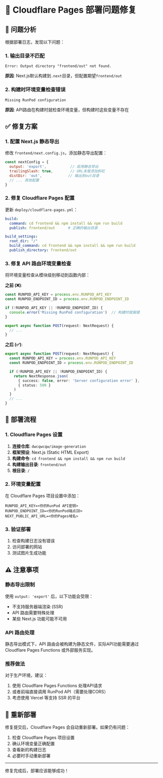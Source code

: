 # 🔧 Cloudflare Pages 部署问题修复

## 🚨 问题分析

根据部署日志，发现以下问题：

### 1. 输出目录不匹配
```
Error: Output directory "frontend/out" not found.
```

**原因**: Next.js默认构建到`.next`目录，但配置期望`frontend/out`

### 2. 构建时环境变量检查错误
```
Missing RunPod configuration
```

**原因**: API路由在构建时就检查环境变量，但构建时这些变量不存在

## ✅ 修复方案

### 1. 配置 Next.js 静态导出

修改 `frontend/next.config.js`，添加静态导出配置：

```javascript
const nextConfig = {
  output: 'export',           // 启用静态导出
  trailingSlash: true,        // URL末尾添加斜杠
  distDir: 'out',            // 输出到out目录
  // ... 其他配置
}
```

### 2. 修复 Cloudflare Pages 配置

更新 `deploy/cloudflare-pages.yml`：

```yaml
build:
  command: cd frontend && npm install && npm run build
  publish: frontend/out      # 正确的输出目录

build_settings:
  root_dir: "/"
  build_command: cd frontend && npm install && npm run build
  publish_directory: frontend/out
```

### 3. 修复 API 路由环境变量检查

将环境变量检查从模块级别移动到函数内部：

**之前 (❌)**:
```typescript
const RUNPOD_API_KEY = process.env.RUNPOD_API_KEY
const RUNPOD_ENDPOINT_ID = process.env.RUNPOD_ENDPOINT_ID

if (!RUNPOD_API_KEY || !RUNPOD_ENDPOINT_ID) {
  console.error('Missing RunPod configuration')  // 构建时就报错
}

export async function POST(request: NextRequest) {
  // ...
}
```

**之后 (✅)**:
```typescript
export async function POST(request: NextRequest) {
  const RUNPOD_API_KEY = process.env.RUNPOD_API_KEY
  const RUNPOD_ENDPOINT_ID = process.env.RUNPOD_ENDPOINT_ID

  if (!RUNPOD_API_KEY || !RUNPOD_ENDPOINT_ID) {
    return NextResponse.json(
      { success: false, error: 'Server configuration error' },
      { status: 500 }
    )
  }
  // ...
}
```

## 🚀 部署流程

### 1. Cloudflare Pages 设置

1. **连接仓库**: `dwcqwcqw/image-generation`
2. **框架预设**: Next.js (Static HTML Export)
3. **构建命令**: `cd frontend && npm install && npm run build`
4. **构建输出目录**: `frontend/out`
5. **根目录**: `/`

### 2. 环境变量配置

在 Cloudflare Pages 项目设置中添加：

```
RUNPOD_API_KEY=<你的RunPod API密钥>
RUNPOD_ENDPOINT_ID=<你的RunPod端点ID>
NEXT_PUBLIC_API_URL=<你的Pages域名>
```

### 3. 验证部署

1. 检查构建日志没有错误
2. 访问部署的网站
3. 测试图片生成功能

## ⚠️ 注意事项

### 静态导出限制

使用 `output: 'export'` 后，以下功能会受限：
- 不支持服务器端渲染 (SSR)
- API 路由需要特殊处理
- 某些 Next.js 功能可能不可用

### API 路由处理

静态导出模式下，API 路由会被构建为静态文件，实际API功能需要通过 Cloudflare Pages Functions 或外部服务实现。

### 推荐做法

对于生产环境，建议：
1. 使用 Cloudflare Pages Functions 处理API请求
2. 或者前端直接调用 RunPod API（需要处理CORS）
3. 考虑使用 Vercel 等支持 SSR 的平台

## 🔄 重新部署

修复提交后，Cloudflare Pages 会自动重新部署。如果仍有问题：

1. 检查 Cloudflare Pages 项目设置
2. 确认环境变量正确配置
3. 查看新的构建日志
4. 必要时手动重新部署

---

修复完成后，部署应该能够成功！ 